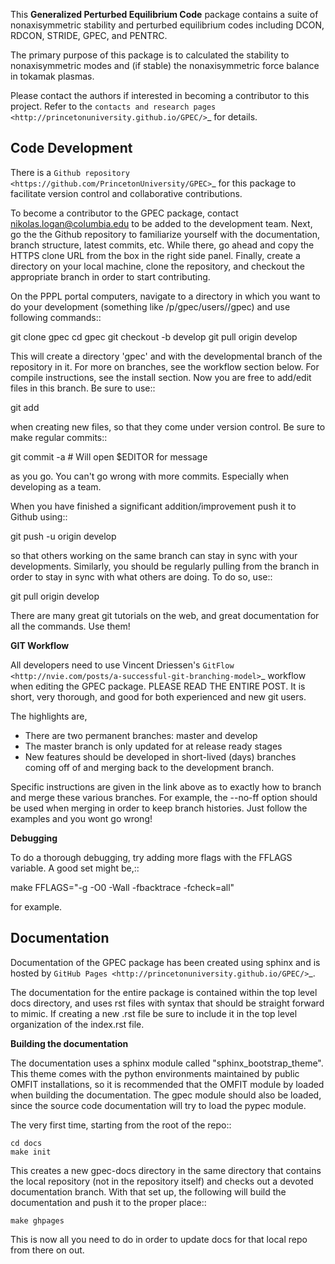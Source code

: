 
This **Generalized Perturbed Equilibrium Code** package contains a suite of nonaxisymmetric stability and perturbed equilibrium codes including DCON, RDCON, STRIDE, GPEC, and PENTRC.

The primary purpose of this package is to calculated the stability to nonaxisymmetric modes and (if stable) the nonaxisymmetric force balance in tokamak plasmas.

Please contact the authors if interested in becoming a contributor to this project. Refer to the `contacts and research pages <http://princetonuniversity.github.io/GPEC/>`_ for details.


Code Development
------------------

There is a `Github repository <https://github.com/PrincetonUniversity/GPEC>`_ for this package to facilitate version control and collaborative contributions.

To become a contributor to the GPEC package, contact nikolas.logan@columbia.edu to be added to the development team. Next, go the the Github repository to familiarize yourself with the documentation, branch structure, latest commits, etc. While there, go ahead and copy the HTTPS clone URL from the box in the right side panel. Finally, create a directory on your local machine, clone the repository, and checkout the appropriate branch in order to start contributing.

On the PPPL portal computers, navigate to a directory in which you want to do your development (something like /p/gpec/users/<username>/gpec) and use following commands::

   git clone <copied-url-from-github> gpec
   cd gpec
   git checkout -b develop
   git pull origin develop

This will create a directory 'gpec' and with the developmental branch of the repository in it. For more on branches, see the workflow section below. For compile instructions, see the install section. Now you are free to add/edit files in this branch. Be sure to use:: 

   git add <new-file>

when creating new files, so that they come under version control. Be sure to make regular commits::

   git commit -a # Will open $EDITOR for message

as you go. You can't go wrong with more commits. Especially when developing as a team.

When you have finished a significant addition/improvement push it to Github using::

   git push -u origin develop

so that others working on the same branch can stay in sync with your developments. Similarly, you should be regularly pulling from the branch in order to stay in sync with what others are doing. To do so, use::

   git pull origin develop

There are many great git tutorials on the web, and great documentation for all the commands. Use them!

**GIT Workflow**

All developers need to use Vincent Driessen's `GitFlow <http://nvie.com/posts/a-successful-git-branching-model>`_ workflow when editing the GPEC package. PLEASE READ THE ENTIRE POST. It is short, very thorough, and good for both experienced and new git users.

The highlights are,
  - There are two permanent branches: master and develop
  - The master branch is only updated for at release ready stages
  - New features should be developed in short-lived (days) branches coming off of and merging back to the development branch.
  
Specific instructions are given in the link above as to exactly how to branch and merge these various branches. For example, the --no-ff option should be used when merging in order to keep branch histories. Just follow the examples and you wont go wrong!


**Debugging**

To do a thorough debugging, try adding more flags with the FFLAGS variable. A good set might be,::

  make FFLAGS="-g -O0 -Wall -fbacktrace -fcheck=all"

for example.


Documentation
-------------

Documentation of the GPEC package has been created using sphinx and is hosted by `GitHub Pages <http://princetonuniversity.github.io/GPEC/>`_.

The documentation for the entire package is contained within the top level docs directory, and uses rst files with syntax that should be straight forward to mimic. If creating a new .rst file be sure to include it in the top level organization of the index.rst file.

**Building the documentation**

The documentation uses a sphinx module called "sphinx_bootstrap_theme". This theme comes with the python environments maintained by public OMFIT installations, so it is recommended that the OMFIT module by loaded when building the documentation. The gpec module should also be loaded, since the source code documentation will try to load the pypec module.

The very first time, starting from the root of the repo::

    cd docs
    make init
    
This creates a new gpec-docs directory in the same directory that contains the local repository (not in the repository itself) and checks out a devoted documentation branch. With that set up, the following will build the documentation and push it to the proper place::

    make ghpages

This is now all you need to do in order to update docs for that local repo from there on out.

